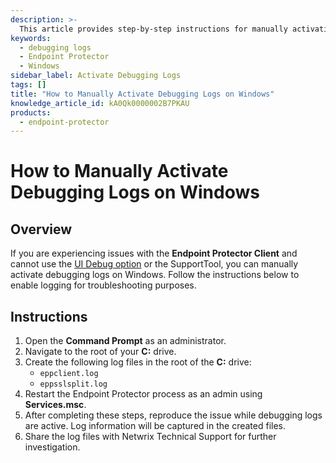 ```yaml
---
description: >-
  This article provides step-by-step instructions for manually activating debugging logs on Windows for the Endpoint Protector Client.
keywords:
  - debugging logs
  - Endpoint Protector
  - Windows
sidebar_label: Activate Debugging Logs
tags: []
title: "How to Manually Activate Debugging Logs on Windows"
knowledge_article_id: kA0Qk0000002B7PKAU
products:
  - endpoint-protector
---
```


# How to Manually Activate Debugging Logs on Windows

## Overview

If you are experiencing issues with the **Endpoint Protector Client** and cannot use the [UI Debug option](https://docs.netwrix.com/docs/endpointprotector/5_9_4_2/admin/dc_module/globalsettings) or the SupportTool, you can manually activate debugging logs on Windows. Follow the instructions below to enable logging for troubleshooting purposes.

## Instructions

1. Open the **Command Prompt** as an administrator.
2. Navigate to the root of your **C:** drive.
3. Create the following log files in the root of the **C:** drive:
   - `eppclient.log`
   - `eppsslsplit.log`
4. Restart the Endpoint Protector process as an admin using **Services.msc**.
5. After completing these steps, reproduce the issue while debugging logs are active. Log information will be captured in the created files.
6. Share the log files with Netwrix Technical Support for further investigation.
